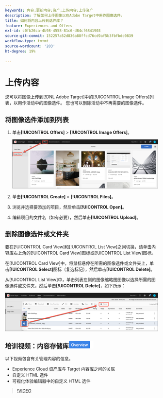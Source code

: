 ```yaml
---
keywords: 内容;更新内容;资产;上传内容;上传资产
description: 了解如何上传图像以在Adobe Target中用作图像选件。
title: 如何将内容上传到选件库？
feature: Experiences and Offers
exl-id: c0fb26ca-4b98-4558-81c6-d84cf6841903
source-git-commit: 152257a52d836a88ffcd76cd9af5b3fbfbdc0839
workflow-type: tm+mt
source-wordcount: '203'
ht-degree: 19%

---
```


# 上传内容

您可以将图像上传到[!DNL Adobe Target]中的[!UICONTROL Image Offers]列表，以用作活动中的图像选件。 您也可以删除活动中不再需要的图像选件。

## 将图像选件添加到列表

1. 单击&#x200B;**[!UICONTROL Offers]** > **[!UICONTROL Image Offers]**。

   ![选件>图像选件](/help/main/c-experiences/c-manage-content/assets/image-offers-tab.png)

1. 单击&#x200B;**[!UICONTROL Create]** > **[!UICONTROL Files]**。
1. 浏览并选择要添加的项目，然后单击&#x200B;**[!UICONTROL Open]**。
1. 编辑项目的文件名（如有必要），然后单击&#x200B;**[!UICONTROL Upload]**。

## 删除图像选件或文件夹

要在[!UICONTROL Card View]和[!UICONTROL List View]之间切换，请单击内容库右上角的[!UICONTROL Card View]图标或[!UICONTROL List View]图标。

在[!UICONTROL Card View]中，将鼠标悬停在所需的图像选件或文件夹上，单击&#x200B;**[!UICONTROL Select]**&#x200B;图标（复选标记），然后单击&#x200B;**[!UICONTROL Delete]**。

从[!UICONTROL List View]中，单击列表左侧的图像缩略图图像以选择所需的图像选件或文件夹，然后单击&#x200B;**[!UICONTROL Delete]**，如下所示：

![删除选定项](/help/main/c-experiences/c-manage-content/assets/delete-image-offer.png)

## 培训视频：内容存储库![概述徽章](/help/main/assets/overview.png)

以下视频包含有关管理内容的信息。

* [Experience Cloud 资产库](https://experienceleague.adobe.com/docs/core-services/interface/assets/creative-cloud.html)与 Target 内容库之间的关联
* 自定义 HTML 选件
* 可视化体验编辑器中的自定义 HTML 选件

>[!VIDEO](https://video.tv.adobe.com/v/17387)
